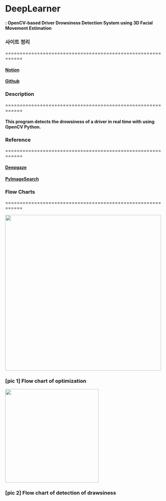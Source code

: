# DeepLearner
#### :  OpenCV-based Driver Drowsiness Detection System using 3D Facial Movement Estimation
### 사이트 정리
============================================================
#### [Notion](http://bit.ly/ewhadeeplearner)
#### [Github](https://github.com/indigopyj/DeepLearner)
### Description
============================================================
#### This program detects the drowsiness of a driver in real time with using OpenCV Python.
### Reference
============================================================
#### [Deepgaze](https://github.com/mpatacchiola/deepgaze)
#### [PyImageSearch](https://www.pyimagesearch.com/2017/05/08/drowsiness-detection-opencv/)

### Flow Charts
============================================================
<div>
  <img width= 500 src="https://user-images.githubusercontent.com/17904547/70920798-79c61880-2066-11ea-8216-44690f13286f.png">
  <h3>[pic 1] Flow chart of optimization<br></h3>
  <img width = 300 src="https://user-images.githubusercontent.com/17904547/70920824-877b9e00-2066-11ea-9a1a-268e99d7fbfb.png">
  <h3>[pic 2] Flow chart of detection of drawsiness<br></h3>
  </div>
